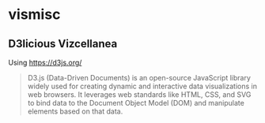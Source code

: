 # vismisc
## D3licious Vizcellanea

Using https://d3js.org/

> D3.js (Data-Driven Documents) is an open-source JavaScript library widely used for creating dynamic and interactive data visualizations in web browsers. It leverages web standards like HTML, CSS, and SVG to bind data to the Document Object Model (DOM) and manipulate elements based on that data. 
